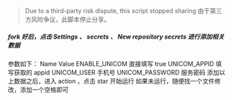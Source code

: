 > Due to a third-party risk dispute, this script stopped sharing
> 由于第三方风险争议，此脚本停止分享。
##### fork 好后，点击 Settings 、 secrets 、 New repository secrets 进行添加相关数据
参数如下：
Name	                                              Value
ENABLE_UNICOM	                                  直接填写 true
UNICOM_APPID	                                  填写获取的 appid
UNICOM_USER	                                       手机号
UNICOM_PASSWORD	                                  服务密码
添加以上数据之后，进入 action ，点击 star 开始运行
如果未运行，随便找一个文件修改，添加一个空格即可
